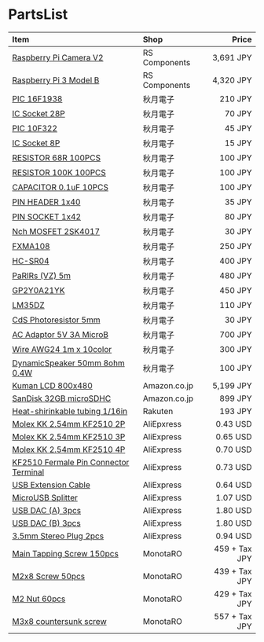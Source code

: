 # PartsList

| Item                                                                                                         | Shop          | Price         |
|:-------------------------------------------------------------------------------------------------------------|:--------------|--------------:|
| [Raspberry Pi Camera V2](https://jp.rs-online.com/web/p/video-modules/9132664/)                              | RS Components | 3,691 JPY     |
| [Raspberry Pi 3 Model B](https://jp.rs-online.com/web/p/processor-microcontroller-development-kits/1225826/) | RS Components | 4,320 JPY     |
| [PIC 16F1938](http://akizukidenshi.com/catalog/g/gI-04357/)                                                  | 秋月電子      | 210 JPY       |
| [IC Socket 28P](http://akizukidenshi.com/catalog/g/gP-01339/)                                                | 秋月電子      | 70 JPY        |
| [PIC 10F322](http://akizukidenshi.com/catalog/g/gI-05824/)                                                   | 秋月電子      | 45 JPY        |
| [IC Socket 8P](http://akizukidenshi.com/catalog/g/gP-00035/)                                                 | 秋月電子      | 15 JPY        |
| [RESISTOR 68R 100PCS](http://akizukidenshi.com/catalog/g/gR-07801/)                                          | 秋月電子      | 100 JPY       |
| [RESISTOR 100K 100PCS](http://akizukidenshi.com/catalog/g/gR-07853/)                                         | 秋月電子      | 100 JPY       |
| [CAPACITOR 0.1uF 10PCS](http://akizukidenshi.com/catalog/g/gP-04065/)                                        | 秋月電子      | 100 JPY       |
| [PIN HEADER 1x40](http://akizukidenshi.com/catalog/g/gC-00167/)                                              | 秋月電子      | 35 JPY        |
| [PIN SOCKET 1x42](http://akizukidenshi.com/catalog/g/gC-05779/)                                              | 秋月電子      | 80 JPY        |
| [Nch MOSFET 2SK4017](http://akizukidenshi.com/catalog/g/gI-07597/)                                           | 秋月電子      | 30 JPY        |
| [FXMA108](http://akizukidenshi.com/catalog/g/gM-04522/)                                                      | 秋月電子      | 250 JPY       |
| [HC-SR04](http://akizukidenshi.com/catalog/g/gM-11009/)                                                      | 秋月電子      | 400 JPY       |
| [PaRIRs (VZ) 5m](http://akizukidenshi.com/catalog/g/gM-09750/)                                               | 秋月電子      | 480 JPY       |
| [GP2Y0A21YK](http://akizukidenshi.com/catalog/g/gI-02551/)                                                   | 秋月電子      | 450 JPY       |
| [LM35DZ](http://akizukidenshi.com/catalog/g/gI-00116/)                                                       | 秋月電子      | 110 JPY       |
| [CdS Photoresistor 5mm](http://akizukidenshi.com/catalog/g/gI-00110/)                                        | 秋月電子      | 30 JPY        |
| [AC Adaptor 5V 3A MicroB](http://akizukidenshi.com/catalog/g/gM-12001/)                                      | 秋月電子      | 700 JPY       |
| [Wire AWG24 1m x 10color](http://akizukidenshi.com/catalog/g/gP-10672/)                                      | 秋月電子      | 300 JPY       |
| [DynamicSpeaker 50mm 8ohm 0.4W](http://akizukidenshi.com/catalog/g/gP-09013/)                                | 秋月電子      | 100 JPY       |
| [Kuman LCD 800x480](https://www.amazon.co.jp/dp/B01GZXMIUU/)                                                 | Amazon.co.jp  | 5,199 JPY     |
| [SanDisk 32GB microSDHC](https://www.amazon.co.jp/dp/B074W6YY8K/)                                            | Amazon.co.jp  | 899 JPY       |
| [Heat-shirinkable tubing 1/16in](https://item.rakuten.co.jp/auc-treevillage/hstt06-48-q/)                    | Rakuten       | 193 JPY       |
| [Molex KK 2.54mm KF2510 2P](https://www.aliexpress.com/item//32820017968.html)                               | AliEpxress    | 0.43 USD      |
| [Molex KK 2.54mm KF2510 3P](https://www.aliexpress.com/item//32801489541.html)                               | AliExpress    | 0.65 USD      |
| [Molex KK 2.54mm KF2510 4P](https://www.aliexpress.com/item//32827103841.html)                               | AliExpress    | 0.70 USD      |
| [KF2510 Fermale Pin Connector Terminal](https://www.aliexpress.com/item//32825549837.html)                   | AliExpress    | 0.73 USD      |
| [USB Extension Cable](https://www.aliexpress.com/item//32908620406.html)                                     | AliExpress    | 0.64 USD      |
| [MicroUSB Splitter](https://www.aliexpress.com/item//32837528901.html)                                       | AliExpress    | 1.07 USD      |
| [USB DAC (A) 3pcs](https://www.aliexpress.com/item//32659748710.html)                                        | AliExpress    | 1.80 USD      |
| [USB DAC (B) 3pcs](https://www.aliexpress.com/item//32673744597.html)                                        | AliExpress    | 1.80 USD      |
| [3.5mm Stereo Plug 2pcs](https://www.aliexpress.com/item//32821667409.html)                                  | AliExpress    | 0.94 USD      |
| [Main Tapping Screw 150pcs](https://www.monotaro.com/p/0551/3322/)                                           | MonotaRO      | 459 + Tax JPY |
| [M2x8 Screw 50pcs](https://www.monotaro.com/p/4926/3426/)                                                    | MonotaRO      | 439 + Tax JPY |
| [M2 Nut 60pcs](https://www.monotaro.com/p/2344/2642/)                                                        | MonotaRO      | 429 + Tax JPY |
| [M3x8 countersunk screw](https://www.monotaro.com/p/0830/6864/)                                              | MonotaRO      | 557 + Tax JPY |

